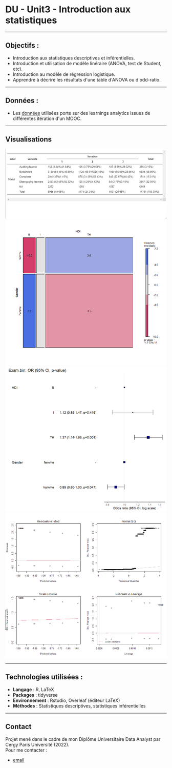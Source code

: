 # DU - Unit3 - Introduction aux statistiques

---

## Objectifs : 
- Introduction aux statistiques descriptives et inférentielles.
- Introduction et utilisation de modèle linéraire (ANOVA, test de Student, etc).
- Introduction au modèle de régression logistique.
- Apprendre à décrire les résultats d'une table d'ANOVA ou d'odd-ratio.

---

## Données :
- Les [données](https://github.com/FabienHaury/DU-Unit3-Introduction-aux-statistiques/tree/main/Jeux%20de%20donn%C3%A9es) utilisées porte sur des learnings analytics issues de différentes itération d'un MOOC.

---

## Visualisations

![Graphique 1](https://github.com/FabienHaury/DU-Unit3-Introduction-aux-statistiques/blob/main/Screenshot/cross_table.png)
![Graphique 2](https://github.com/FabienHaury/DU-Unit3-Introduction-aux-statistiques/blob/main/Screenshot/mosaic%20plot-2.png)
![Graphique 3](https://github.com/FabienHaury/DU-Unit3-Introduction-aux-statistiques/blob/main/Screenshot/forest%20plot%20odds%20ratio-1.png)
![Graphique 4](https://github.com/FabienHaury/DU-Unit3-Introduction-aux-statistiques/blob/main/Screenshot/loi%20de%20Poisson-3.png)

---

## Technologies utilisées :
- **Langage** : R, LaTeX
- **Packages** : tidyverse
- **Environnement** : Rstudio, Overleaf (éditeur LaTeX) 
- **Méthodes** : Statistiques descriptives, statistiques inférentielles

---

## Contact

Projet mené dans le cadre de mon Diplôme Universitaire Data Analyst par Cergy Paris Université (2022).   
Pour me contacter : 
- [email](mailto:67912775+FabienHaury@users.noreply.github.com)
